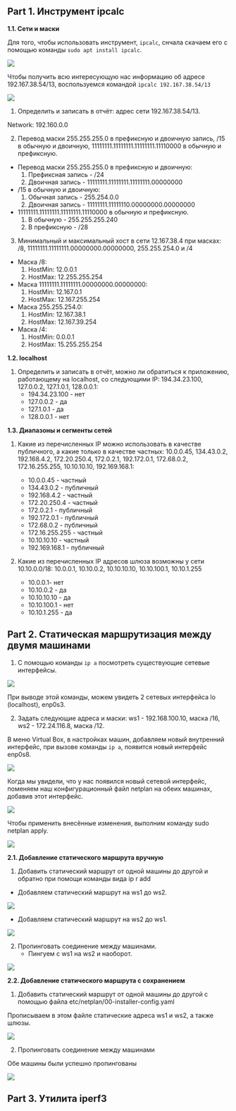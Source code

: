## **Part 1. Инструмент ipcalc**

**1.1. Сети и маски**

Для того, чтобы использовать инструмент, `ipcalc`, снчала скачаем его с помощью команды `sudo apt install ipcalc`.
 
![](img/img-1.jpg)

Чтобы получить всю интересующую нас информацию об адресе 192.167.38.54/13, воспользуемся командой `ipcalc 192.167.38.54/13`

![](img/img-2.jpg)


1. Определить и записать в отчёт: адрес сети 192.167.38.54/13.

Network: 192.160.0.0

2. Перевод маски 255.255.255.0 в префиксную и двоичную запись, /15 в обычную и двоичную, 11111111.11111111.11111111.11110000 в обычную и префиксную.
* Перевод маски 255.255.255.0 в префиксную и двоичную:
    1. Префиксная запись - /24
    2. Двоичная запись - 11111111.11111111.11111111.00000000
* /15 в обычную и двоичную:
    1. Обычная запись - 255.254.0.0
    2. Двоичная запись - 11111111.11111110.00000000.00000000
* 11111111.11111111.11111111.11110000 в обычную и префиксную.
    1. В обычную - 255.255.255.240
    2. В префиксную - /28
3. Минимальный и максимальный хост в сети 12.167.38.4 при масках: /8, 11111111.11111111.00000000.00000000, 255.255.254.0 и /4
* Маска /8:
    1. HostMin: 12.0.0.1
    2. HostMax: 12.255.255.254
* Маска 11111111.11111111.00000000.00000000:
    1. HostMin: 12.167.0.1
    2. HostMax: 12.167.255.254
* Маска 255.255.254.0:
    1. HostMin: 12.167.38.1
    2. HostMax: 12.167.39.254
* Маска /4:
    1. HostMin: 0.0.0.1
    2. HostMax: 15.255.255.254

**1.2. localhost**
1. Определить и записать в отчёт, можно ли обратиться к приложению, работающему на localhost, со следующими IP: 194.34.23.100, 127.0.0.2, 127.1.0.1, 128.0.0.1:
    * 194.34.23.100 - нет
    * 127.0.0.2 - да
    * 127.1.0.1 - да
    * 128.0.0.1 - нет

**1.3. Диапазоны и сегменты сетей**

1. Какие из перечисленных IP можно использовать в качестве публичного, а какие только в качестве частных: 10.0.0.45, 134.43.0.2, 192.168.4.2, 172.20.250.4, 172.0.2.1, 192.172.0.1, 172.68.0.2, 172.16.255.255, 10.10.10.10, 192.169.168.1:
    * 10.0.0.45 - частный
    * 134.43.0.2 - публичный
    * 192.168.4.2 - частный
    * 172.20.250.4 - частный
    * 172.0.2.1 - публичный
    * 192.172.0.1 - публичный
    * 172.68.0.2 - публичный
    * 172.16.255.255 - частный
    * 10.10.10.10 - частный
    * 192.169.168.1 - публичный

2. Какие из перечисленных IP адресов шлюза возможны у сети 10.10.0.0/18: 10.0.0.1, 10.10.0.2, 10.10.10.10, 10.10.100.1, 10.10.1.255
    * 10.0.0.1- нет
    * 10.10.0.2 - да
    * 10.10.10.10 - да
    * 10.10.100.1 - нет
    * 10.10.1.255 - да

## **Part 2. Статическая маршрутизация между двумя машинами**

1. С помощью команды `ip a` посмотреть существующие сетевые интерфейсы.

![](img/img-3.jpg)

При выводе этой команды, можем увидеть 2 сетевых интерфейса lo (localhost), enp0s3.

2. Задать следующие адреса и маски: ws1 - 192.168.100.10, маска /16, ws2 - 172.24.116.8, маска /12.

В меню Virtual Box, в настройках машин, добавляем новый внутренний интерфейс, при вызове команды `ip а`, появится новый интерфейс enp0s8.

![](img/img-4.jpg)

Когда мы увидели, что у нас появился новый сетевой интерфейс, поменяем наш конфигурационный файл netplan на обеих машинах, добавив этот интерфейс.

![](img/img-5.jpg)

Чтобы применить внесённые изменения, выполним команду sudo netplan apply.

![](img/img-6.jpg)

**2.1. Добавление статического маршрута вручную**

1. Добавить статический маршрут от одной машины до другой и обратно при помощи команды вида ip r add

* Добавляем статический маршрут на ws1 до ws2.

![](img/img-7.jpg)

* Добавляем статический маршрут на ws2 до ws1.

![](img/img-8.jpg)

2. Пропинговать соединение между машинами.
    * Пингуем с ws1 на ws2 и наоборот.

![](img/img-9.jpg)

**2.2. Добавление статического маршрута с сохранением**

1. Добавить статический маршрут от одной машины до другой с помощью файла etc/netplan/00-installer-config.yaml

Прописываем в этом файле статические адреса ws1 и ws2, а также шлюзы.

![](img/img-10.jpg)

2. Пропинговать соединение между машинами

Обе машины были успешно пропингованы

![](img/img-11.jpg)

## **Part 3. Утилита iperf3**




